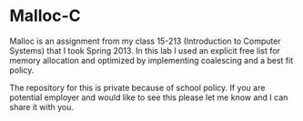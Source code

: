 Malloc-C
========
Malloc is an assignment from my class 15-213 (Introduction to Computer Systems) that I took Spring 2013. In this lab I used an explicit free list for memory allocation and optimized by implementing coalescing and a best fit policy.

The repository for this is private because of school policy. If you are potential employer and would like to see this please let me know and I can share it with you.
